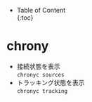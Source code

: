 - Table of Content  
{:toc}

# chrony

* 接続状態を表示  
  `chronyc sources`
* トラッキング状態を表示  
  `chronyc tracking`

